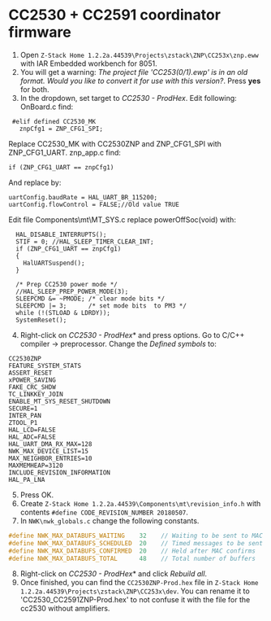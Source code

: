 # CC2530 + CC2591 coordinator firmware
1. Open `Z-Stack Home 1.2.2a.44539\Projects\zstack\ZNP\CC253x\znp.eww` with IAR Embedded workbench for 8051.
2. You will get a warning: *The project file 'CC253(0/1).ewp' is in an old format. Would you like to convert it for use with this version?*. Press **yes** for both.
3. In the dropdown, set target to *CC2530 - ProdHex*. Edit following:
OnBoard.c find:
```
 #elif defined CC2530_MK
   znpCfg1 = ZNP_CFG1_SPI;
```
Replace CC2530_MK with CC2530ZNP and ZNP_CFG1_SPI with ZNP_CFG1_UART.
znp_app.c find:
```
if (ZNP_CFG1_UART == znpCfg1)
```
And replace by:
```
uartConfig.baudRate = HAL_UART_BR_115200;
uartConfig.flowControl = FALSE;//Old value TRUE
```   
Edit file Components\mt\MT_SYS.c replace powerOffSoc(void) with:
```
  HAL_DISABLE_INTERRUPTS();
  STIF = 0; //HAL_SLEEP_TIMER_CLEAR_INT;
  if (ZNP_CFG1_UART == znpCfg1)
  {
    HalUARTSuspend();
  }

  /* Prep CC2530 power mode */
  //HAL_SLEEP_PREP_POWER_MODE(3);
  SLEEPCMD &= ~PMODE; /* clear mode bits */
  SLEEPCMD |= 3;      /* set mode bits  to PM3 */
  while (!(STLOAD & LDRDY));
  SystemReset();
```
4. Right-click on *CC2530 - ProdHex** and press options. Go to C/C++ compiler -> preprocessor. Change the *Defined symbols* to:
```
CC2530ZNP
FEATURE_SYSTEM_STATS
ASSERT_RESET
xPOWER_SAVING
FAKE_CRC_SHDW
TC_LINKKEY_JOIN
ENABLE_MT_SYS_RESET_SHUTDOWN
SECURE=1
INTER_PAN
ZTOOL_P1
HAL_LCD=FALSE
HAL_ADC=FALSE
HAL_UART_DMA_RX_MAX=128
NWK_MAX_DEVICE_LIST=15
MAX_NEIGHBOR_ENTRIES=10
MAXMEMHEAP=3120
INCLUDE_REVISION_INFORMATION
HAL_PA_LNA
```
5. Press OK.
6. Create `Z-Stack Home 1.2.2a.44539\Components\mt\revision_info.h` with contents `#define CODE_REVISION_NUMBER 20180507`.
7. In `NWK\nwk_globals.c` change the following constants.
```c
#define NWK_MAX_DATABUFS_WAITING    32    // Waiting to be sent to MAC
#define NWK_MAX_DATABUFS_SCHEDULED  20    // Timed messages to be sent
#define NWK_MAX_DATABUFS_CONFIRMED  20    // Held after MAC confirms
#define NWK_MAX_DATABUFS_TOTAL      48    // Total number of buffers
```
8. Right-click on *CC2530 - ProdHex** and click *Rebuild all*.
9. Once finished, you can find the `CC2530ZNP-Prod.hex` file in `Z-Stack Home 1.2.2a.44539\Projects\zstack\ZNP\CC253x\dev`.
You can rename it to 'CC2530_CC2591ZNP-Prod.hex' to not confuse it with the file for the cc2530 without amplifiers.

